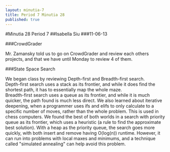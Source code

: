 ```yaml
---
layout: minutia-7
title: Period 7 Minutia 28
published: true
---
```


#Minutia 28 Period 7
##Isabella Siu
###11-06-13

###CrowdGrader

Mr. Zamansky told us to go on CrowdGrader and review each others projects, and that we have until Monday to review 4 of them.

###State Space Search

We began class by reviewing Depth-first and Breadth-first search.  
Depth-first search uses a stack as its frontier, and while it does find the 
shortest path, it has to essentially map the whole maze.  
Breadth-first search uses a queue as its frontier, and while it is much quicker,
the path found is much less direct.
We also learned about iterative deepening, when a programmer uses ifs and elifs 
to only calculate to a specific number of moves, rather than the whole problem. 
This is used in chess computers.
We found the best of both worlds in a search with priority queue as its 
frontier, which uses a heuristic (a rule to find the approximate best solution).
With a heap as the priority queue, the search goes more quickly, with both 
insert and remove having O(log(n)) runtime.  However, it can run into problems 
with local maxes and minimums, and a technique called "simulated annealing" can 
help avoid this problem.